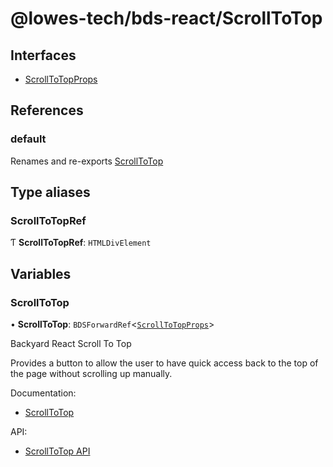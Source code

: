 # @lowes-tech/bds-react/ScrollToTop

## Interfaces

- [ScrollToTopProps](interfaces/ScrollToTopProps.md)

## References

### default

Renames and re-exports [ScrollToTop](README.md#scrolltotop)

## Type aliases

### ScrollToTopRef

Ƭ **ScrollToTopRef**: `HTMLDivElement`

## Variables

### ScrollToTop

• **ScrollToTop**: `BDSForwardRef`<[`ScrollToTopProps`](interfaces/ScrollToTopProps.md)\>

Backyard React Scroll To Top

Provides a button to allow the user to have quick access back to the top of the page without scrolling up manually.

Documentation:

- [ScrollToTop](https://dev.carbon.gcp.lowes.com/bds/documentation/Components/ScrollToTop)

API:

- [ScrollToTop API](https://dev.carbon.gcp.lowes.com/bds/documentation/ComponentsAPI/ScrollToTop)
